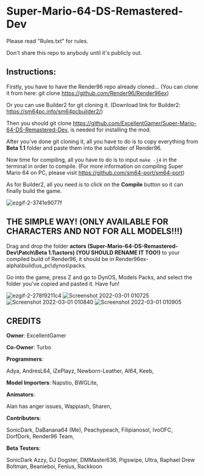 # Super-Mario-64-DS-Remastered-Dev
Please read "Rules.txt" for rules.

Don't share this repo to anybody until it's publicly out. 

## Instructions:
Firstly, you have to have the Render96 repo already cloned... (You can clone it from here: git clone https://github.com/Render96/Render96ex)

Or you can use Builder2 for git cloning it. (Download link for Builder2: https://sm64pc.info/sm64pcbuilder2/)

Then you should git clone https://github.com/ExcellentGamer/Super-Mario-64-DS-Remastered-Dev, is needed for installing the mod.

After you've done git cloning it, all you have to do is to copy everything from **Beta 1.1** folder and paste them into the subfolder of Render96.

Now time for compiling, all you have to do is to input `make -j4` in the terminal in order to compile. (For more information on compiling Super Mario 64 on PC, please visit https://github.com/sm64-port/sm64-port)

As for Builder2, all you need is to click on the **Compile** button so it can finally build the game.

![ezgif-2-3741e9077f](https://user-images.githubusercontent.com/82652849/156057964-76e17fba-acf9-4d54-b6e5-524a369c5b38.gif)


## THE SIMPLE WAY! (ONLY AVAILABLE FOR CHARACTERS AND NOT FOR ALL MODELS!!!)
Drag and drop the folder **actors (Super-Mario-64-DS-Remastered-Dev\Patch\Beta 1.1\actors) (YOU SHOULD RENAME IT TOO!)** to your compiled build of Render96, it should be in Render96ex-alpha\build\us_pc\dynos\packs.

Go into the game, press Z and go to DynOS, Models Packs, and select the folder you've copied and pasted it.
Have fun!

![ezgif-2-278f9211c4](https://user-images.githubusercontent.com/82652849/156057971-ffbcad73-a815-4152-804f-4809c6421aef.gif)
![Screenshot 2022-03-01 010725](https://user-images.githubusercontent.com/82652849/156063228-1330ec9c-c860-49de-8c7d-64c62e266d6b.png)
![Screenshot 2022-03-01 010840](https://user-images.githubusercontent.com/82652849/156063236-7b6020a0-ea70-42a3-9b18-272e5f8a4a91.png)
![Screenshot 2022-03-01 010905](https://user-images.githubusercontent.com/82652849/156063243-cff7a1b9-7357-4338-a061-cbaba281fe36.png)


## CREDITS
**Owner**: ExcellentGamer


**Co-Owner**: Turbo


**Programmers**:


Adya,
AndresL64,
iZePlayz,
Newborn-Leather,
AI64,
Keeb,


**Model Importers**:
Napstio,
BWGLite,


**Animators**:


Alan has anger issues,
Wappiash,
Sharen,


**Contributers**:


SonicDark,
DaBanana64 (Me),
Peachypeach,
Filipianosol,
IvoOFC,
DorfDork,
Render96 Team,


**Beta Testers**:


SonicDark
Azzy,
DJ Dogster,
DMMaster636,
Pigswipe,
Ultra,
Raphael Drew Boltman,
Beanieboi,
Fenius,
Rackkoon
